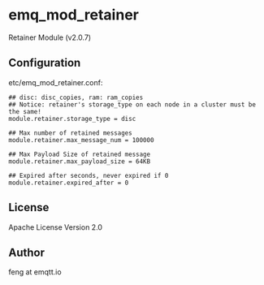 emq_mod_retainer
================

Retainer Module (v2.0.7)

Configuration
-------------

etc/emq_mod_retainer.conf:

```
## disc: disc_copies, ram: ram_copies
## Notice: retainer's storage_type on each node in a cluster must be the same!
module.retainer.storage_type = disc

## Max number of retained messages
module.retainer.max_message_num = 100000

## Max Payload Size of retained message
module.retainer.max_payload_size = 64KB

## Expired after seconds, never expired if 0
module.retainer.expired_after = 0
```

License
-------

Apache License Version 2.0

Author
------

feng at emqtt.io


